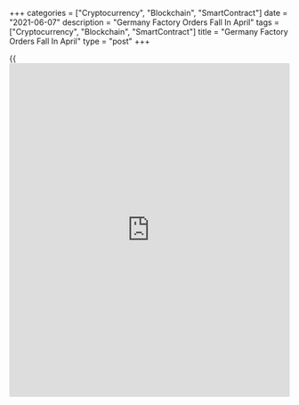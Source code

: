 +++
categories = ["Cryptocurrency", "Blockchain", "SmartContract"]
date = "2021-06-07"
description = "Germany Factory Orders Fall In April"
tags = ["Cryptocurrency", "Blockchain", "SmartContract"]
title = "Germany Factory Orders Fall In April"
type = "post"
+++

{{<iframe id="large-banner" src="https://www.bounty.group/#slide=13.0" width="100%" height="600" scrolling="no" style="border: 0px solid rgb(216, 221, 230); border-radius: 3px;">}}

Germany's factory orders declined in April as the decrease in domestic
demand offset the growth in foreign orders, data from Destatis revealed
on Monday.

Manufacturing orders dropped 0.2 percent month-on-month in April, in
contrast to the 3.9 percent increase seen in March and economists'
forecast of +1.0 percent.

Excluding major orders, real new orders in manufacturing were 1.5
percent higher than in the previous month.

Domestic orders decreased 4.3 percent, while foreign orders went up by
2.7 percent on the previous month. New orders from the euro area gained
0.7 percent, and new orders from other countries rose 3.8 percent.

Orders for intermediate goods dropped 1.0 percent, while that for
capital goods gained 0.2 percent. Regarding consumer goods, new orders
rose 1.4 percent.

On a yearly basis, new orders growth surged to 78.9 percent from 29.2
percent in the previous month.

Data showed that manufacturing turnover slid 2.6 percent in April from
the prior month, when it was up 3.1 percent.

April industrial orders data point to a temporary halt in industry's
rebound, Carsten Brzeski, an ING economist said. It is only a delay not
a derailment, Brzeski added.

Germany's industrial production data is due on June 8. Economists
forecast production growth to ease to 0.7 percent in April from 2.5
percent in March.

For comments and feedback [contact](https://www.playgroundfx.com/contact/): editorial@rtt[news](https://www.letsplayfx.com/blog/forex-news-website/).com

[Economic News][1]

 **What parts of the world are seeing the best (and worst) economic
performances lately? Click[here][2] to check out our [Econ Scorecard][2]
and find out! See up-to-the-moment [ranking](https://www.playgroundfx.com/blog/crypto-exchange-ranking/)s for the best and worst
performers in [GDP][3], [unemployment rate][4], [inflation][2] and much
more.**

   1. www.rtt[news](https://www.letsplayfx.com/blog/forex-news-website/).com/Content/EconomicNews.aspx
   2. www.rtt[news](https://www.letsplayfx.com/blog/forex-news-website/).com/economic-scorecard/world-rank/CPI/highest-performance.aspx
   3. www.rtt[news](https://www.letsplayfx.com/blog/forex-news-website/).com/economic-scorecard/world-rank/GDP/highest-performance.aspx
   4. www.rtt[news](https://www.letsplayfx.com/blog/forex-news-website/).com/economic-scorecard/world-rank/unemployment-rate/lowest-performance.aspx